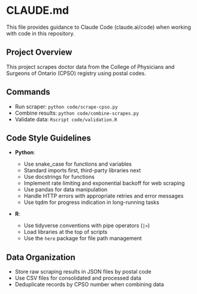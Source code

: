 # CLAUDE.md

This file provides guidance to Claude Code (claude.ai/code) when working with code in this repository.

## Project Overview
This project scrapes doctor data from the College of Physicians and Surgeons of Ontario (CPSO) registry using postal codes.

## Commands
- Run scraper: `python code/scrape-cpso.py`
- Combine results: `python code/combine-scrapes.py`
- Validate data: `Rscript code/validation.R`

## Code Style Guidelines
- **Python**:
  - Use snake_case for functions and variables
  - Standard imports first, third-party libraries next
  - Use docstrings for functions
  - Implement rate limiting and exponential backoff for web scraping
  - Use pandas for data manipulation
  - Handle HTTP errors with appropriate retries and error messages
  - Use tqdm for progress indication in long-running tasks

- **R**:
  - Use tidyverse conventions with pipe operators (`|>`)
  - Load libraries at the top of scripts
  - Use the `here` package for file path management

## Data Organization
- Store raw scraping results in JSON files by postal code
- Use CSV files for consolidated and processed data
- Deduplicate records by CPSO number when combining data